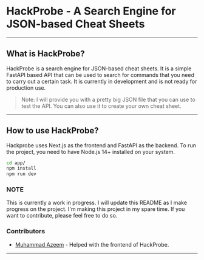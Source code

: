 # HackProbe - A Search Engine for JSON-based Cheat Sheets

---

## What is HackProbe?

HackProbe is a search engine for JSON-based cheat sheets. It is a simple FastAPI based API that can be used to search for commands that you need to carry out a certain task. It is currently in development and is not ready for production use.

> Note: I will provide you with a pretty big JSON file that you can use to test the API. You can also use it to create your own cheat sheet.

---

## How to use HackProbe?

Hackprobe uses Next.js as the frontend and FastAPI as the backend. To run the project, you need to have Node.js 14+ installed on your system.

```sh
cd app/
npm install
npm run dev
```

### NOTE

This is currently a work in progress. I will update this README as I make progress on the project. I'm making this project in my spare time. If you want to contribute, please feel free to do so.

### Contributors

- [Muhammad Azeem](https://github.com/mazeem77) - Helped with the frontend of HackProbe.

---
